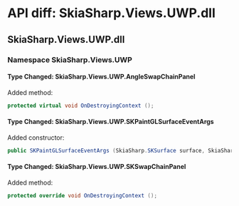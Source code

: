# API diff: SkiaSharp.Views.UWP.dll

## SkiaSharp.Views.UWP.dll

### Namespace SkiaSharp.Views.UWP

#### Type Changed: SkiaSharp.Views.UWP.AngleSwapChainPanel

Added method:

```csharp
protected virtual void OnDestroyingContext ();
```


#### Type Changed: SkiaSharp.Views.UWP.SKPaintGLSurfaceEventArgs

Added constructor:

```csharp
public SKPaintGLSurfaceEventArgs (SkiaSharp.SKSurface surface, SkiaSharp.GRBackendRenderTarget renderTarget, SkiaSharp.GRSurfaceOrigin origin, SkiaSharp.SKColorType colorType, SkiaSharp.GRGlFramebufferInfo glInfo);
```


#### Type Changed: SkiaSharp.Views.UWP.SKSwapChainPanel

Added method:

```csharp
protected override void OnDestroyingContext ();
```



